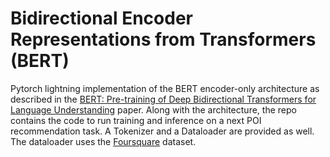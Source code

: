 # Bidirectional Encoder Representations from Transformers (BERT)

Pytorch lightning implementation of the BERT encoder-only architecture 
as described in the [BERT: Pre-training of Deep Bidirectional Transformers for
Language Understanding](https://arxiv.org/pdf/1810.04805.pdf) paper.
Along with the architecture, the repo contains the code to run training and inference on
a next POI recommendation task. A Tokenizer and a Dataloader are provided as well. 
The dataloader uses the [Foursquare](https://sites.google.com/site/yangdingqi/home/foursquare-dataset) dataset.